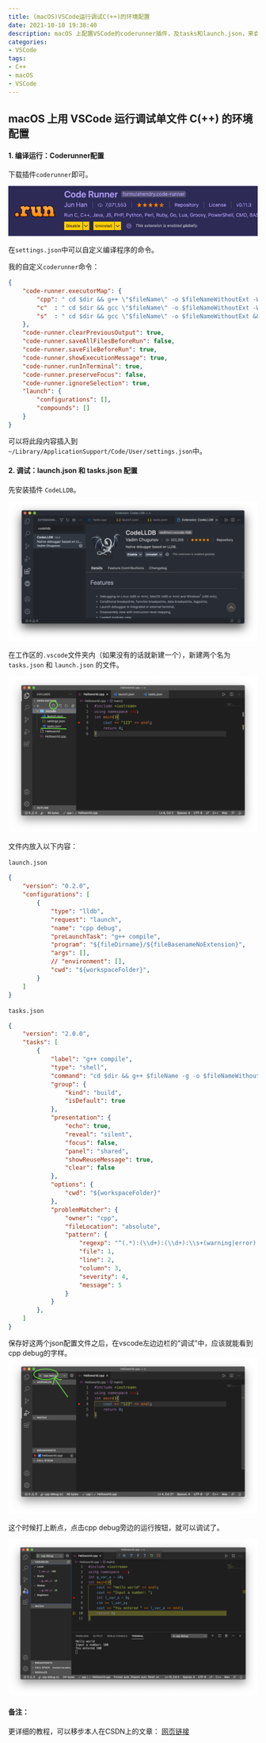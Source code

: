 ```yaml
---
title: (macOS)VSCode运行调试C(++)的环境配置
date: 2021-10-10 19:38:40
description: macOS 上配置VSCode的coderunner插件，及tasks和launch.json，来自动化编译、运行、调试单文件C/C++程序。
categories:
- VSCode
tags:
- C++
- macOS
- VSCode
---
```


## macOS 上用 VSCode 运行调试单文件 C(++) 的环境配置


#### 1. 编译运行：Coderunner配置

下载插件`coderunner`即可。

![](05_vscode_cpp/coderunner.png)



在`settings.json`中可以自定义编译程序的命令。

我的自定义`coderunner`命令：

```json
{
    "code-runner.executorMap": {
        "cpp": " cd $dir && g++ \"$fileName\" -o $fileNameWithoutExt -W -Wall -std=c++17 &&  ./$fileNameWithoutExt",
        "c"  : " cd $dir && gcc \"$fileName\" -o $fileNameWithoutExt -W -Wall -std=c17   &&  ./$fileNameWithoutExt",
        "s"  : " cd $dir && gcc \"$fileName\" -o $fileNameWithoutExt && ./fileNameWithoutExt"
    },
    "code-runner.clearPreviousOutput": true,
    "code-runner.saveAllFilesBeforeRun": false,
    "code-runner.saveFileBeforeRun": true,
    "code-runner.showExecutionMessage": true,
    "code-runner.runInTerminal": true,
    "code-runner.preserveFocus": false,
    "code-runner.ignoreSelection": true,
    "launch": {
        "configurations": [],
        "compounds": []
    }
}

```

可以将此段内容插入到 `~/Library/ApplicationSupport/Code/User/settings.json`中。





#### 2. 调试：launch.json 和 tasks.json 配置

先安装插件 `CodeLLDB`。

![](05_vscode_cpp/codelldb.png)

在工作区的`.vscode`文件夹内（如果没有的话就新建一个），新建两个名为 `tasks.json` 和 `launch.json` 的文件。

![](05_vscode_cpp/newFile.png)

文件内放入以下内容：

`launch.json`

```json
{
    "version": "0.2.0",
    "configurations": [
        {
            "type": "lldb",
            "request": "launch",
            "name": "cpp debug",
            "preLaunchTask": "g++ compile",
            "program": "${fileDirname}/${fileBasenameNoExtension}",
            "args": [],
            // "environment": [],
            "cwd": "${workspaceFolder}",
        }
    ]
}
```

`tasks.json`

```json
{
    "version": "2.0.0",
    "tasks": [
        {
            "label": "g++ compile",  
            "type": "shell", 
            "command": "cd $dir && g++ $fileName -g -o $fileNameWithoutExt -W -Wall -std=c++17 &&  ./$fileNameWithoutExt",
            "group": {
                "kind": "build",
                "isDefault": true
            },
            "presentation": {
                "echo": true, 
                "reveal": "silent",
                "focus": false, 
                "panel": "shared", 
                "showReuseMessage": true, 
                "clear": false
            },
            "options": {
                "cwd": "${workspaceFolder}" 
            },
            "problemMatcher": {
                "owner": "cpp",
                "fileLocation": "absolute",
                "pattern": {
                    "regexp": "^(.*):(\\d+):(\\d+):\\s+(warning|error):\\s+(.*)$",
                    "file": 1,
                    "line": 2,
                    "column": 3,
                    "severity": 4,
                    "message": 5
                }
            }
        },
    ]
}
```

保存好这两个json配置文件之后，在vscode左边边栏的“调试”中，应该就能看到cpp debug的字样。![](05_vscode_cpp/1.png)

这个时候打上断点，点击cpp debug旁边的运行按钮，就可以调试了。

![](05_vscode_cpp/debugging.png)

#### 备注：

更详细的教程，可以移步本人在CSDN上的文章： [网页链接](https://blog.csdn.net/Kirin_865/article/details/115772784?spm=1001.2014.3001.5501)



